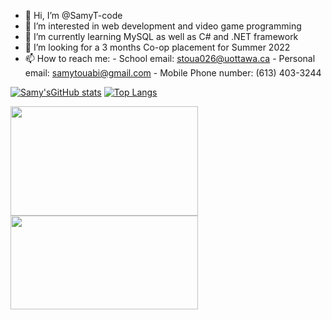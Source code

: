 - 👋 Hi, I’m @SamyT-code
- 👀 I’m interested in web development and video game programming
- 🌱 I’m currently learning MySQL as well as C# and .NET framework
- 💞️ I’m looking for a 3 months Co-op placement for Summer 2022
- 📫 How to reach me:
      - School email: stoua026@uottawa.ca
      - Personal email: samytouabi@gmail.com
      - Mobile Phone number: (613) 403-3244



[![Samy'sGitHub stats](https://github-readme-stats.vercel.app/api?username=SamyT-code&show_icons=true&theme=radical)](https://github.com/anuraghazra/github-readme-stats)
[![Top Langs](https://github-readme-stats.vercel.app/api/top-langs/?username=SamyT-code&layout=compact&theme=radical)](https://github.com/anuraghazra/github-readme-stats)

<a href="https://github.com/anuraghazra/github-readme-stats">
  <img align="center" src="https://github-readme-stats.vercel.app/api?username=SamyT-code&show_icons=true&theme=radical" width="300" height="175"/>
</a>
<a href="https://github.com/anuraghazra/convoychat">
  <img align="center" src="https://github-readme-stats.vercel.app/api/top-langs/?username=SamyT-code&layout=compact&theme=radical" width="300" height="150"/>
</a>
<!---
SamyT-code/SamyT-code is a ✨ special ✨ repository because its `README.md` (this file) appears on your GitHub profile.
You can click the Preview link to take a look at your changes.
--->
